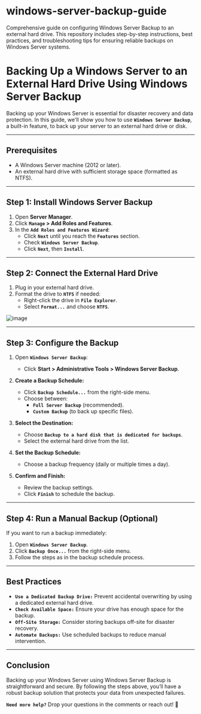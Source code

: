 # windows-server-backup-guide
Comprehensive guide on configuring Windows Server Backup to an external hard drive. This repository includes step-by-step instructions, best practices, and troubleshooting tips for ensuring reliable backups on Windows Server systems.

# **Backing Up a Windows Server to an External Hard Drive Using Windows Server Backup**  

Backing up your Windows Server is essential for disaster recovery and data protection. In this guide, we'll show you how to use **`Windows Server Backup`**, a built-in feature, to back up your server to an external hard drive or disk.  

---

## **Prerequisites**  

- A Windows Server machine (2012 or later).  
- An external hard drive with sufficient storage space (formatted as NTFS).  

---

## **Step 1: Install Windows Server Backup**  

1. Open **Server Manager**.  
2. Click **`Manage` > Add Roles and Features**.  
3. In the **`Add Roles and Features Wizard`**:  
   - Click **`Next`** until you reach the **`Features`** section.  
   - Check **`Windows Server Backup`**.  
   - Click **`Next`**, then **`Install`**.  

---

## **Step 2: Connect the External Hard Drive**  

1. Plug in your external hard drive.  
2. Format the drive to **`NTFS`** if needed:  
   - Right-click the drive in **`File Explorer`**.  
   - Select **`Format...`** and choose **`NTFS`**.  

![image](https://github.com/user-attachments/assets/aef527ce-3881-46bc-906c-924190ec1481)

---

## **Step 3: Configure the Backup**  

1. Open **`Windows Server Backup`**:  
   - Click **Start > Administrative Tools > Windows Server Backup**.  

2. **Create a Backup Schedule:**  
   - Click **`Backup Schedule...`** from the right-side menu.  
   - Choose between:  
     - **`Full Server Backup`** (recommended).  
     - **`Custom Backup`** (to back up specific files).  

3. **Select the Destination:**  
   - Choose **`Backup to a hard disk that is dedicated for backups`**.  
   - Select the external hard drive from the list.  

4. **Set the Backup Schedule:**  
   - Choose a backup frequency (daily or multiple times a day).  

5. **Confirm and Finish:**  
   - Review the backup settings.  
   - Click **`Finish`** to schedule the backup.  

---

## **Step 4: Run a Manual Backup (Optional)**  

If you want to run a backup immediately:  

1. Open **`Windows Server Backup`**.  
2. Click **`Backup Once...`** from the right-side menu.  
3. Follow the steps as in the backup schedule process.  

---

## **Best Practices**  

- **`Use a Dedicated Backup Drive:`** Prevent accidental overwriting by using a dedicated external hard drive.  
- **`Check Available Space:`** Ensure your drive has enough space for the backup.  
- **`Off-Site Storage:`** Consider storing backups off-site for disaster recovery.  
- **`Automate Backups:`** Use scheduled backups to reduce manual intervention.  

---

## **Conclusion**  

Backing up your Windows Server using Windows Server Backup is straightforward and secure. By following the steps above, you’ll have a robust backup solution that protects your data from unexpected failures.  

**`Need more help?`** Drop your questions in the comments or reach out! 🚀  
